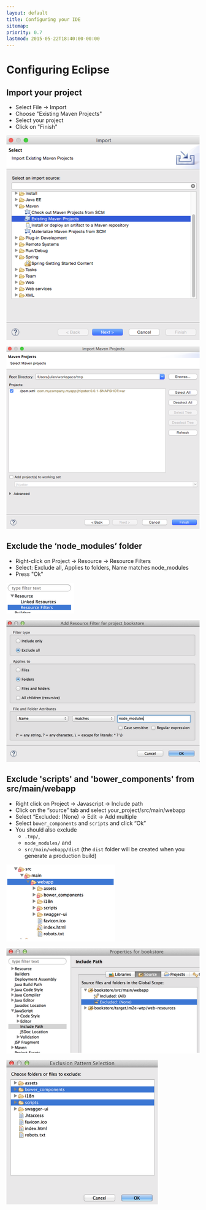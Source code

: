 ```yaml
---
layout: default
title: Configuring your IDE
sitemap:
priority: 0.7
lastmod: 2015-05-22T18:40:00-00:00
---
```


# <i class="fa fa-keyboard-o"></i> Configuring Eclipse

## Import your project

- Select File -> Import
- Choose "Existing Maven Projects"
- Select your project
- Click on "Finish"

![Import](images/configuring_ide_eclipse_1.png)

![Select](images/configuring_ide_eclipse_2.png)

## Exclude the ‘node_modules’ folder

- Right-click on Project -> Resource -> Resource Filters
- Select: Exclude all, Applies to folders, Name matches node_modules
- Press "Ok"

![Right-click](images/configuring_ide_eclipse_3.png)

![Exclude](images/configuring_ide_eclipse_4.png)

## Exclude 'scripts' and 'bower_components' from src/main/webapp

- Right click on Project -> Javascript -> Include path
- Click on the “source” tab and select your_project/src/main/webapp
- Select “Excluded: (None) -> Edit -> Add multiple
- Select `bower_components` and `scripts` and click “Ok”
- You should also exclude
    - `.tmp/`,
    - `node_modules/` and
    - `src/main/webapp/dist` (the `dist` folder will be created when you generate a production build)

![Right-click](images/configuring_ide_eclipse_5.png)

![Exclude](images/configuring_ide_eclipse_6.png)

![Multiple select](images/configuring_ide_eclipse_7.png)
